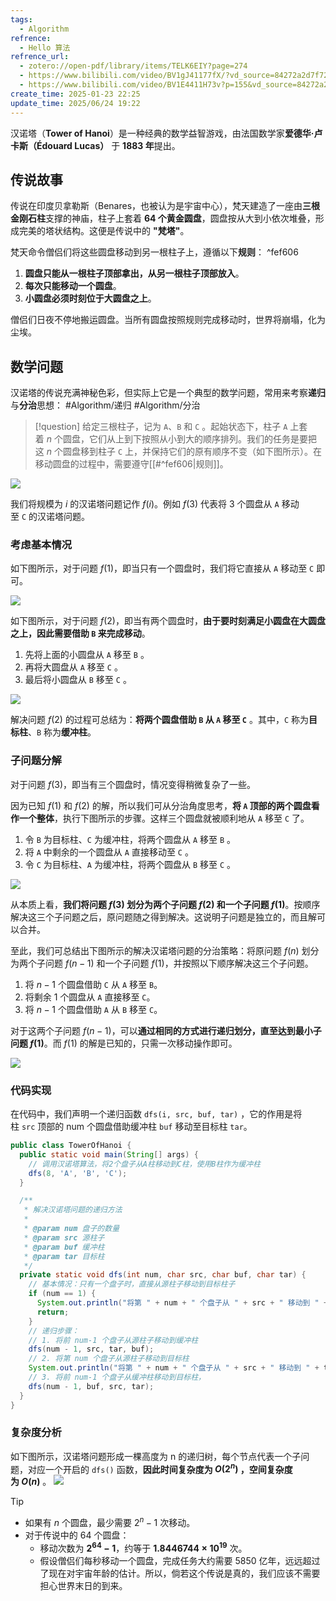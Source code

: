 ```yaml
---
tags:
  - Algorithm
refrence:
  - Hello 算法
refrence_url:
  - zotero://open-pdf/library/items/TELK6EIY?page=274
  - https://www.bilibili.com/video/BV1gJ41177fX/?vd_source=84272a2d7f72158b38778819be5bc6ad
  - https://www.bilibili.com/video/BV1E4411H73v?p=155&vd_source=84272a2d7f72158b38778819be5bc6ad
create_time: 2025-01-23 22:25
update_time: 2025/06/24 19:22
---
```


汉诺塔（**Tower of Hanoi**）是一种经典的数学益智游戏，由法国数学家**爱德华·卢卡斯（Édouard Lucas）** 于 **1883 年**提出。

## 传说故事

传说在印度贝拿勒斯（Benares，也被认为是宇宙中心），梵天建造了一座由**三根金刚石柱**支撑的神庙，柱子上套着 **64 个黄金圆盘**，圆盘按从大到小依次堆叠，形成完美的塔状结构。这便是传说中的 **"梵塔"**。

梵天命令僧侣们将这些圆盘移动到另一根柱子上，遵循以下**规则**： ^fef606

1. **圆盘只能从一根柱子顶部拿出，从另一根柱子顶部放入**。
2. **每次只能移动一个圆盘**。
3. **小圆盘必须时刻位于大圆盘之上**。

僧侣们日夜不停地搬运圆盘。当所有圆盘按照规则完成移动时，世界将崩塌，化为尘埃。

## 数学问题

汉诺塔的传说充满神秘色彩，但实际上它是一个典型的数学问题，常用来考察**递归**与**分治**思想： #Algorithm/递归 #Algorithm/分治

> [!question]
> 给定三根柱子，记为 `A`、`B` 和 `C` 。起始状态下，柱子 `A` 上套着 $n$ 个圆盘，它们从上到下按照从小到大的顺序排列。我们的任务是要把这 $n$ 个圆盘移到柱子 `C` 上，并保持它们的原有顺序不变（如下图所示）。在移动圆盘的过程中，需要遵守[[#^fef606|规则]]。

![](https://img.xiaorang.fun/202501241908675.png)

我们将规模为 $i$ 的汉诺塔问题记作 $f(i)$。例如 $f(3)$ 代表将 $3$ 个圆盘从 `A` 移动至 `C` 的汉诺塔问题。

### 考虑基本情况

如下图所示，对于问题 $f(1)$，即当只有一个圆盘时，我们将它直接从 `A` 移动至 `C` 即可。

![](https://img.xiaorang.fun/202501241914089.gif)

如下图所示，对于问题 $f(2)$，即当有两个圆盘时，**由于要时刻满足小圆盘在大圆盘之上，因此需要借助 `B` 来完成移动**。

1. 先将上面的小圆盘从 `A` 移至 `B` 。
2. 再将大圆盘从 `A` 移至 `C` 。
3. 最后将小圆盘从 `B` 移至 `C` 。

![](https://img.xiaorang.fun/202501241919881.gif)

解决问题 $f(2)$ 的过程可总结为：**将两个圆盘借助 `B` 从 `A` 移至 `C`** 。其中，`C` 称为**目标柱**、`B` 称为**缓冲柱**。

### 子问题分解

对于问题 $f(3)$，即当有三个圆盘时，情况变得稍微复杂了一些。

因为已知 $f(1)$ 和 $f(2)$ 的解，所以我们可从分治角度思考，**将 `A` 顶部的两个圆盘看作一个整体**，执行下图所示的步骤。这样三个圆盘就被顺利地从 `A` 移至 `C` 了。

1. 令 `B` 为目标柱、`C` 为缓冲柱，将两个圆盘从 `A` 移至 `B` 。
2. 将 `A` 中剩余的一个圆盘从 `A` 直接移动至 `C` 。
3. 令 `C` 为目标柱、`A` 为缓冲柱，将两个圆盘从 `B` 移至 `C` 。

![](https://img.xiaorang.fun/202501242207115.gif)

从本质上看，**我们将问题 $f(3)$ 划分为两个子问题 $f(2)$ 和一个子问题 $f(1)$**。按顺序解决这三个子问题之后，原问题随之得到解决。这说明子问题是独立的，而且解可以合并。

至此，我们可总结出下图所示的解决汉诺塔问题的分治策略：将原问题 $f(n)$ 划分为两个子问题 $f(n−1)$ 和一个子问题 $f(1)$，并按照以下顺序解决这三个子问题。

1. 将 $n−1$ 个圆盘借助 `C` 从 `A` 移至 `B`。
2. 将剩余 $1$ 个圆盘从 `A` 直接移至 `C`。
3. 将 $n−1$ 个圆盘借助 `A` 从 `B` 移至 `C`。

对于这两个子问题 $f(n−1)$，可以**通过相同的方式进行递归划分，直至达到最小子问题 $f(1)$**。而 $f(1)$ 的解是已知的，只需一次移动操作即可。

![](https://img.xiaorang.fun/202501242214958.png)

### 代码实现

在代码中，我们声明一个递归函数 `dfs(i, src, buf, tar)` ，它的作用是将柱 `src` 顶部的 num 个圆盘借助缓冲柱 `buf` 移动至目标柱 `tar`。

```java
public class TowerOfHanoi {
  public static void main(String[] args) {
    // 调用汉诺塔算法，将2个盘子从A柱移动到C柱，使用B柱作为缓冲柱
    dfs(8, 'A', 'B', 'C');
  }

  /**
   * 解决汉诺塔问题的递归方法
   *
   * @param num 盘子的数量
   * @param src 源柱子
   * @param buf 缓冲柱
   * @param tar 目标柱
   */
  private static void dfs(int num, char src, char buf, char tar) {
    // 基本情况：只有一个盘子时，直接从源柱子移动到目标柱子
    if (num == 1) {
      System.out.println("将第 " + num + " 个盘子从 " + src + " 移动到 " + tar);
      return;
    }
    // 递归步骤：
    // 1. 将前 num-1 个盘子从源柱子移动到缓冲柱
    dfs(num - 1, src, tar, buf);
    // 2. 将第 num 个盘子从源柱子移动到目标柱
    System.out.println("将第 " + num + " 个盘子从 " + src + " 移动到 " + tar);
    // 3. 将前 num-1 个盘子从缓冲柱移动到目标柱，
    dfs(num - 1, buf, src, tar);
  }
}
```

### 复杂度分析

如下图所示，汉诺塔问题形成一棵高度为 n 的递归树，每个节点代表一个子问题，对应一个开启的 `dfs()` 函数，**因此时间复杂度为 $O(2^n)$ ，空间复杂度为 $O(n)$** 。
![](https://img.xiaorang.fun/202502042311122.png)

> [!tip]
> - 如果有 $n$ 个圆盘，最少需要 $2^n - 1$ 次移动。
> - 对于传说中的 64 个圆盘：
>   - 移动次数为 **$2^{64} - 1$**，约等于 **$1.8446744 \times 10^{19}$** 次。
>   - 假设僧侣们每秒移动一个圆盘，完成任务大约需要 5850 亿年，远远超过了现在对宇宙年龄的估计。所以，倘若这个传说是真的，我们应该不需要担心世界末日的到来。
